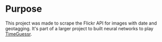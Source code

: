 # Purpose

This project was made to scrape the Flickr API for images with date and geotagging.
It's part of a larger project to built neural networks to play [TimeGuessr](https://timeguessr.com/).
